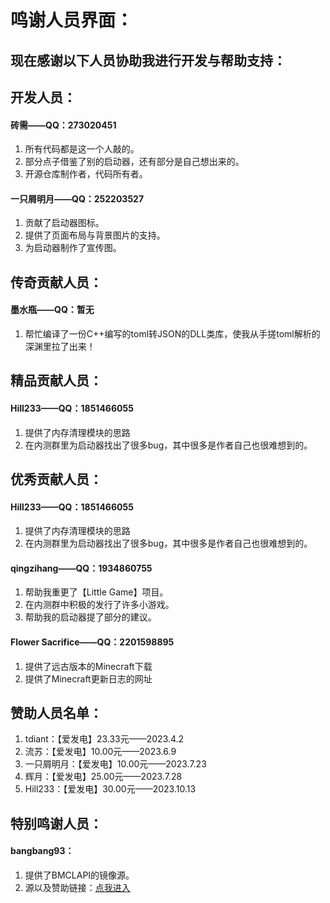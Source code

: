 # 鸣谢人员界面：
## 现在感谢以下人员协助我进行开发与帮助支持：

## 开发人员：

#### 砖需——QQ：273020451

1. 所有代码都是这一个人敲的。
2. 部分点子借鉴了别的启动器，还有部分是自己想出来的。
3. 开源仓库制作者，代码所有者。

#### 一只屑明月——QQ：252203527

1. 贡献了启动器图标。
2. 提供了页面布局与背景图片的支持。
3. 为启动器制作了宣传图。

## 传奇贡献人员：

#### 墨水瓶——QQ：暂无

1. 帮忙编译了一份C++编写的toml转JSON的DLL类库，使我从手搓toml解析的深渊里拉了出来！

## 精品贡献人员：

#### Hill233——QQ：1851466055

1. 提供了内存清理模块的思路
2. 在内测群里为启动器找出了很多bug，其中很多是作者自己也很难想到的。

## 优秀贡献人员：

#### Hill233——QQ：1851466055

1. 提供了内存清理模块的思路
2. 在内测群里为启动器找出了很多bug，其中很多是作者自己也很难想到的。

#### qingzihang——QQ：1934860755

1. 帮助我重更了【Little Game】项目。
2. 在内测群中积极的发行了许多小游戏。
3. 帮助我的启动器提了部分的建议。

#### Flower Sacrifice——QQ：2201598895

1. 提供了远古版本的Minecraft下载
2. 提供了Minecraft更新日志的网址

## 赞助人员名单：

1. tdiant：【爱发电】23.33元——2023.4.2
2. 流苏：【爱发电】10.00元——2023.6.9
3. 一只屑明月：【爱发电】10.00元——2023.7.23
4. 辉月：【爱发电】25.00元——2023.7.28
5. Hill233：【爱发电】30.00元——2023.10.13

## 特别鸣谢人员：

#### bangbang93：

1. 提供了BMCLAPI的镜像源。
2. 源以及赞助链接：[点我进入](https://bmclapidoc.bangbang93.com)